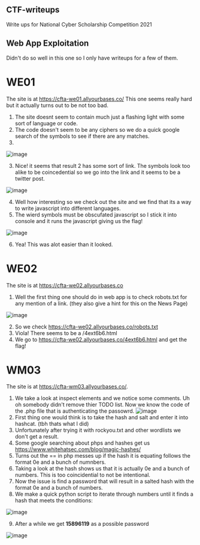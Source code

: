 ## CTF-writeups
Write ups for National Cyber Scholarship Competition 2021

## Web App Exploitation

Didn't do so well in this one so I only have writeups for a few of them.

# WE01
The site is at https://cfta-we01.allyourbases.co/
This one seems really hard but it actually turns out to be not too bad.
1. The site doesnt seem to contain much just a flashing light with some sort of language or code.
2. The code doesn't seem to be any ciphers so we do a quick google search of the symbols to see if there are any matches.
3. 
![image](https://user-images.githubusercontent.com/24442064/113928014-130cc700-97a3-11eb-9b70-6c3ea22c1840.png)

3. Nice! it seems that result 2 has some sort of link. The symbols look too alike to be coincedential so we go into the link and it seems to be a twitter post.

![image](https://user-images.githubusercontent.com/24442064/113928241-5a935300-97a3-11eb-914e-07999040d0ac.png)

4. Well how interesting so we check out the site and we find that its a way to write javascript into different languages.
5. The wierd symbols must be obscufated javascript so I stick it into console and it runs the javascript giving us the flag!

![image](https://user-images.githubusercontent.com/24442064/113928431-a47c3900-97a3-11eb-8c12-e5208d4d4eca.png)

6. Yea! This was alot easier than it looked.


# WE02
The site is at https://cfta-we02.allyourbases.co
1. Well the first thing one should do in web app is to check robots.txt for any mention of a link. (they also give a hint for this on the News Page)

![image](https://user-images.githubusercontent.com/24442064/113928744-0ccb1a80-97a4-11eb-8c2a-dc2abfbbc58e.png)

2. So we check https://cfta-we02.allyourbases.co/robots.txt
3. Viola! There seems to be a /4ext6b6.html
4. We go to https://cfta-we02.allyourbases.co/4ext6b6.html and get the flag!

# WM03
The site is at https://cfta-wm03.allyourbases.co/.
1. We take a look at inspect elements and we notice some comments. Uh oh somebody didn't remove thier TODO list. Now we know the code of the .php file that is authenticating the passowrd.
![image](https://user-images.githubusercontent.com/24442064/113929363-d8a42980-97a4-11eb-8688-60834161bc90.png)
2. First thing one would think is to take the hash and salt and enter it into hashcat. (tbh thats what I did)
3. Unfortunately after trying it with rockyou.txt and other wordlists we don't get a result.
4. Some google searching about phps and hashes get us https://www.whitehatsec.com/blog/magic-hashes/
5. Turns out the == in php messes up if the hash it is equating follows the format 0e and a bunch of numnbers.
6. Taking a look at the hash shows us that it is actually 0e and a bunch of numbers. This is too coincidential to not be intentional.
7. Now the issue is find a password that will result in a salted hash with the format 0e and a bunch of numbers.
8. We make a quick python script to iterate through numbers until it finds a hash that meets the conditions:

![image](https://user-images.githubusercontent.com/24442064/113930440-23727100-97a6-11eb-837d-0f28a5c30333.png)

9. After a while we get **15896119** as a possible password

![image](https://user-images.githubusercontent.com/24442064/113930163-cb3b6f00-97a5-11eb-9248-15f86731d3a8.png)
